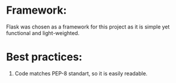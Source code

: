 # Framework:

Flask was chosen as a framework for this project as it is simple yet functional and light-weighted.

# Best practices:

1. Code matches PEP-8 standart, so it is easily readable.
